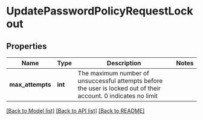 # UpdatePasswordPolicyRequestLockout


## Properties
Name | Type | Description | Notes
------------ | ------------- | ------------- | -------------
**max_attempts** | **int** | The maximum number of unsuccessful attempts before the user is locked out of their account.  0 indicates no limit | 

[[Back to Model list]](../README.md#documentation-for-models) [[Back to API list]](../README.md#documentation-for-api-endpoints) [[Back to README]](../README.md)


